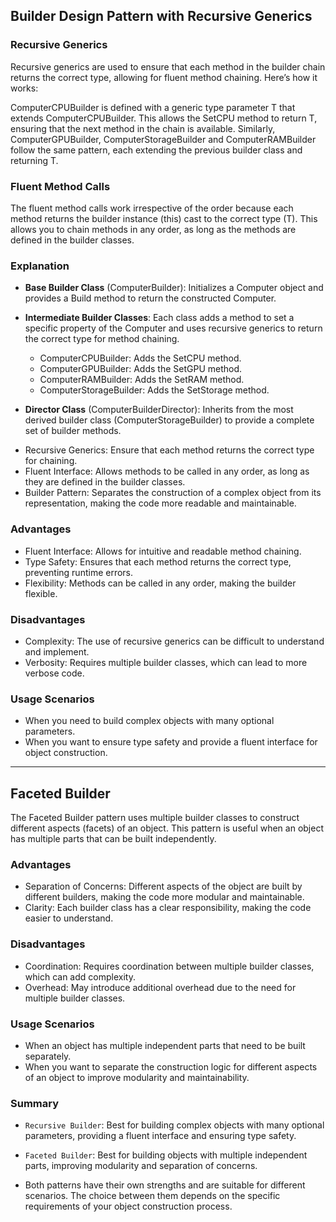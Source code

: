﻿## Builder Design Pattern with Recursive Generics

### Recursive Generics
Recursive generics are used to ensure that each method in the builder chain returns the correct type, allowing for fluent method chaining. Here’s how it works:

ComputerCPUBuilder<T> is defined with a generic type parameter T that extends ComputerCPUBuilder<T>. This allows the SetCPU method to return T, ensuring that the next method in the chain is available.
Similarly, ComputerGPUBuilder<T>, ComputerStorageBuilder<T> and ComputerRAMBuilder<T> follow the same pattern, each extending the previous builder class and returning T.

### Fluent Method Calls
The fluent method calls work irrespective of the order because each method returns the builder instance (this) cast to the correct type (T). This allows you to chain methods in any order, as long as the methods are defined in the builder classes.

### Explanation

* __Base Builder Class__ (ComputerBuilder): Initializes a Computer object and provides a Build method to return the constructed Computer.
* __Intermediate Builder Classes__: Each class adds a method to set a specific property of the Computer and uses recursive generics to return the correct type for method chaining.

	- ComputerCPUBuilder<T>: Adds the SetCPU method.
	- ComputerGPUBuilder<T>: Adds the SetGPU method.
	- ComputerRAMBuilder<T>: Adds the SetRAM method.
	- ComputerStorageBuilder<T>: Adds the SetStorage method.
* __Director Class__ (ComputerBuilderDirector): Inherits from the most derived builder class (ComputerStorageBuilder<ComputerBuilderDirector>) to provide a complete set of builder methods.

- Recursive Generics: Ensure that each method returns the correct type for chaining.
- Fluent Interface: Allows methods to be called in any order, as long as they are defined in the builder classes.
- Builder Pattern: Separates the construction of a complex object from its representation, making the code more readable and maintainable.

### Advantages
- Fluent Interface: Allows for intuitive and readable method chaining.
- Type Safety: Ensures that each method returns the correct type, preventing runtime errors.
- Flexibility: Methods can be called in any order, making the builder flexible.

### Disadvantages
- Complexity: The use of recursive generics can be difficult to understand and implement.
- Verbosity: Requires multiple builder classes, which can lead to more verbose code.


### Usage Scenarios
- When you need to build complex objects with many optional parameters.
- When you want to ensure type safety and provide a fluent interface for object construction.
 
---
 
## Faceted Builder

The Faceted Builder pattern uses multiple builder classes to construct different aspects (facets) of an object. This pattern is useful when an object has multiple parts that can be built independently.

### Advantages

- Separation of Concerns: Different aspects of the object are built by different builders, making the code more modular and maintainable.
- Clarity: Each builder class has a clear responsibility, making the code easier to understand.

### Disadvantages

- Coordination: Requires coordination between multiple builder classes, which can add complexity.
- Overhead: May introduce additional overhead due to the need for multiple builder classes.

### Usage Scenarios
- When an object has multiple independent parts that need to be built separately.
- When you want to separate the construction logic for different aspects of an object to improve modularity and maintainability.

### Summary
- `Recursive Builder`: Best for building complex objects with many optional parameters, providing a fluent interface and ensuring type safety.
- `Faceted Builder`: Best for building objects with multiple independent parts, improving modularity and separation of concerns.

- Both patterns have their own strengths and are suitable for different scenarios. The choice between them depends on the specific requirements of your object construction process.